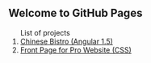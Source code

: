 ## Welcome to GitHub Pages

<ol>
List of projects

<li><a href="https://mawglih.github.io/dev/bistro/ang/index.html" target="_blank"> Chinese Bistro (Angular 1.5)</a></li>
<li><a href="https://mawglih.github.io/dev/Pro_Website_Sample/index.html" target="_blank"> Front Page for Pro Website (CSS)</a> </li> 
</ol>
